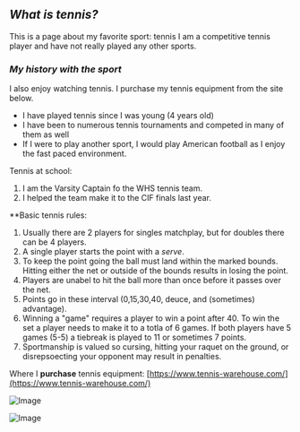 
## _What is tennis?_
This is a page about my favorite sport: tennis
I am a competitive tennis player and have not really played any other sports.
### _My history with the sport_
I also enjoy watching tennis. I purchase my tennis equipment from the site below.

- I have played tennis since I was young (4 years old)
- I have been to numerous tennis tournaments and competed in many of them as well
- If I were to play another sport, I would play American football as I enjoy the fast paced environment.

Tennis at school:
1. I am the Varsity Captain fo the WHS tennis team.
2. I helped the team make it to the CIF finals last year.



**Basic tennis rules:
1. Usually there are 2 players for singles matchplay, but for doubles there can be 4 players.
2. A single player starts the point with a _serve_.
3. To keep the point going the ball must land within the marked bounds. Hitting either the net or outside of the bounds results in losing the point.
4. Players are unabel to hit the ball more than once before it passes over the net.
5. Points go in these interval (0,15,30,40, deuce, and (sometimes) advantage).
6. Winning a "game" requires a player to win a point after 40. To win the set a player needs to make it to a totla of 6 games. If both players have 5 games (5-5) a tiebreak is played to 11 or sometimes 7 points.
7. Sportmanship is valued so cursing, hitting your raquet on the ground, or disrepsoecting your opponent may result in penalties.


Where I **purchase** tennis equipment:
[https://www.tennis-warehouse.com/](https://www.tennis-warehouse.com/)

![Image](https://freesvg.org/img/tennis-court.png)

![Image](https://c.pxhere.com/photos/b1/44/athletes_audience_competition_court_crowd_fans_game_group-984268.jpg!d)
